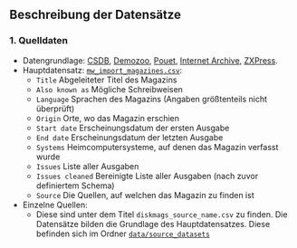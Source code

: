 ## Beschreibung der Datensätze

### 1. Quelldaten
* Datengrundlage: [CSDB](https://csdb.dk/), [Demozoo](https://demozoo.org/), [Pouet](https://www.pouet.net/), 
[Internet Archive](https://archive.org/), [ZXPress](https://zxpress.ru/).
* Hauptdatensatz: [`mw_import_magazines.csv`](../data/mw_import_magazines.csv):
  * `Title` Abgeleiteter Titel des Magazins
  * `Also known as` Mögliche Schreibweisen
  * `Language` Sprachen des Magazins (Angaben größtenteils nicht überprüft)
  * `Origin` Orte, wo das Magazin erschien
  * `Start date` Erscheinungsdatum der ersten Ausgabe
  * `End date` Erscheinungsdatum der letzten Ausgabe
  * `Systems` Heimcomputersysteme, auf denen das Magazin verfasst wurde
  * `Issues` Liste aller Ausgaben
  * `Issues cleaned` Bereinigte Liste aller Ausgaben (nach zuvor definiertem Schema)
  * `Source` Die Quellen, auf welchen das Magazin zu finden ist
* Einzelne Quellen:
  * Diese sind unter dem Titel `diskmags_source_name.csv` zu finden. Die Datensätze bilden die Grundlage des Hauptdatensatzes.
  Diese befinden sich im Ordner [`data/source_datasets`](../data/source_datasets)
